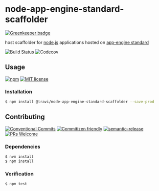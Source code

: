 # node-app-engine-standard-scaffolder

[![Greenkeeper badge](https://badges.greenkeeper.io/travi/node-app-engine-standard-scaffolder.svg)](https://greenkeeper.io/)

host scaffolder for [node.js](https://nodejs.org/) applications hosted on [app-engine standard](https://cloud.google.com/appengine/docs/standard/)

<!-- status badges -->
[![Build Status][ci-badge]][ci-link]
[![Codecov][coverage-badge]][coverage-link]

## Usage

<!-- consumer badges -->
[![npm][npm-badge]][npm-link]
[![MIT license][license-badge]][license-link]

### Installation

```sh
$ npm install @travi/node-app-engine-standard-scaffolder --save-prod
```

## Contributing

<!-- contribution badges -->
[![Conventional Commits][commit-convention-badge]][commit-convention-link]
[![Commitizen friendly][commitizen-badge]][commitizen-link]
[![semantic-release][semantic-release-badge]][semantic-release-link]
[![PRs Welcome][PRs-badge]][PRs-link]

### Dependencies

```sh
$ nvm install
$ npm install
```

### Verification

```sh
$ npm test
```

[npm-link]: https://www.npmjs.com/package/@travi/node-app-engine-standard-scaffolder
[npm-badge]: https://img.shields.io/npm/v/@travi/node-app-engine-standard-scaffolder.svg
[license-link]: LICENSE
[license-badge]: https://img.shields.io/github/license/travi/node-app-engine-standard-scaffolder.svg
[ci-link]: https://travis-ci.com/travi/node-app-engine-standard-scaffolder
[ci-badge]: https://img.shields.io/travis/com/travi/node-app-engine-standard-scaffolder/master.svg
[coverage-link]: https://codecov.io/github/travi/node-app-engine-standard-scaffolder
[coverage-badge]: https://img.shields.io/codecov/c/github/travi/node-app-engine-standard-scaffolder.svg
[commit-convention-link]: https://conventionalcommits.org
[commit-convention-badge]: https://img.shields.io/badge/Conventional%20Commits-1.0.0-yellow.svg
[commitizen-link]: http://commitizen.github.io/cz-cli/
[commitizen-badge]: https://img.shields.io/badge/commitizen-friendly-brightgreen.svg
[semantic-release-link]: https://github.com/semantic-release/semantic-release
[semantic-release-badge]: https://img.shields.io/badge/%20%20%F0%9F%93%A6%F0%9F%9A%80-semantic--release-e10079.svg
[PRs-link]: http://makeapullrequest.com
[PRs-badge]: https://img.shields.io/badge/PRs-welcome-brightgreen.svg
